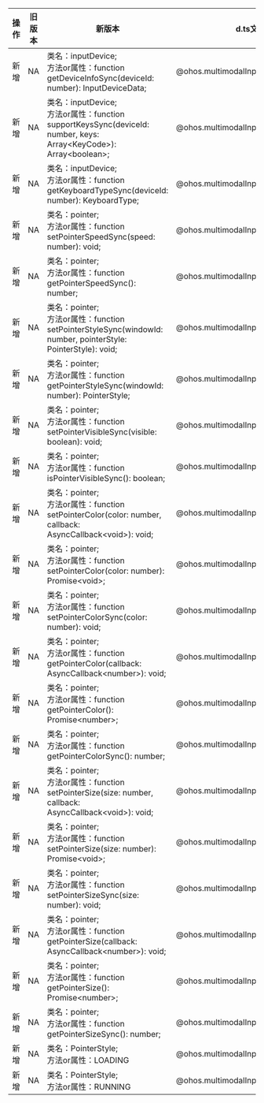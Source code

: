 | 操作 | 旧版本 | 新版本 | d.ts文件 |
| ---- | ------ | ------ | -------- |
|新增|NA|类名：inputDevice;<br>方法or属性：function getDeviceInfoSync(deviceId: number): InputDeviceData;|@ohos.multimodalInput.inputDevice.d.ts|
|新增|NA|类名：inputDevice;<br>方法or属性：function supportKeysSync(deviceId: number, keys: Array\<KeyCode>): Array\<boolean>;|@ohos.multimodalInput.inputDevice.d.ts|
|新增|NA|类名：inputDevice;<br>方法or属性：function getKeyboardTypeSync(deviceId: number): KeyboardType;|@ohos.multimodalInput.inputDevice.d.ts|
|新增|NA|类名：pointer;<br>方法or属性：function setPointerSpeedSync(speed: number): void;|@ohos.multimodalInput.pointer.d.ts|
|新增|NA|类名：pointer;<br>方法or属性：function getPointerSpeedSync(): number;|@ohos.multimodalInput.pointer.d.ts|
|新增|NA|类名：pointer;<br>方法or属性：function setPointerStyleSync(windowId: number, pointerStyle: PointerStyle): void;|@ohos.multimodalInput.pointer.d.ts|
|新增|NA|类名：pointer;<br>方法or属性：function getPointerStyleSync(windowId: number): PointerStyle;|@ohos.multimodalInput.pointer.d.ts|
|新增|NA|类名：pointer;<br>方法or属性：function setPointerVisibleSync(visible: boolean): void;|@ohos.multimodalInput.pointer.d.ts|
|新增|NA|类名：pointer;<br>方法or属性：function isPointerVisibleSync(): boolean;|@ohos.multimodalInput.pointer.d.ts|
|新增|NA|类名：pointer;<br>方法or属性：function setPointerColor(color: number, callback: AsyncCallback\<void>): void;|@ohos.multimodalInput.pointer.d.ts|
|新增|NA|类名：pointer;<br>方法or属性：function setPointerColor(color: number): Promise\<void>;|@ohos.multimodalInput.pointer.d.ts|
|新增|NA|类名：pointer;<br>方法or属性：function setPointerColorSync(color: number): void;|@ohos.multimodalInput.pointer.d.ts|
|新增|NA|类名：pointer;<br>方法or属性：function getPointerColor(callback: AsyncCallback\<number>): void;|@ohos.multimodalInput.pointer.d.ts|
|新增|NA|类名：pointer;<br>方法or属性：function getPointerColor(): Promise\<number>;|@ohos.multimodalInput.pointer.d.ts|
|新增|NA|类名：pointer;<br>方法or属性：function getPointerColorSync(): number;|@ohos.multimodalInput.pointer.d.ts|
|新增|NA|类名：pointer;<br>方法or属性：function setPointerSize(size: number, callback: AsyncCallback\<void>): void;|@ohos.multimodalInput.pointer.d.ts|
|新增|NA|类名：pointer;<br>方法or属性：function setPointerSize(size: number): Promise\<void>;|@ohos.multimodalInput.pointer.d.ts|
|新增|NA|类名：pointer;<br>方法or属性：function setPointerSizeSync(size: number): void;|@ohos.multimodalInput.pointer.d.ts|
|新增|NA|类名：pointer;<br>方法or属性：function getPointerSize(callback: AsyncCallback\<number>): void;|@ohos.multimodalInput.pointer.d.ts|
|新增|NA|类名：pointer;<br>方法or属性：function getPointerSize(): Promise\<number>;|@ohos.multimodalInput.pointer.d.ts|
|新增|NA|类名：pointer;<br>方法or属性：function getPointerSizeSync(): number;|@ohos.multimodalInput.pointer.d.ts|
|新增|NA|类名：PointerStyle;<br>方法or属性：LOADING|@ohos.multimodalInput.pointer.d.ts|
|新增|NA|类名：PointerStyle;<br>方法or属性：RUNNING|@ohos.multimodalInput.pointer.d.ts|
